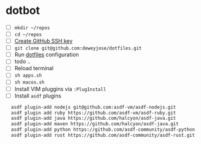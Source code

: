 # dotbot
- [ ] `mkdir ~/repos`
- [ ] `cd ~/repos`
- [ ] [Create GitHub SSH key](https://help.github.com/en/articles/generating-a-new-ssh-key-and-adding-it-to-the-ssh-agent)
- [ ] `git clone git@github.com:deweyjose/dotfiles.git`
- [ ] Run [dotfiles](https://www.github.com/deweyjose/dotfiles) configuration
- [ ] todo .. 
- [ ] Reload terminal
- [ ] `sh apps.sh`
- [ ] `sh macos.sh`
- [ ] Install VIM pluggins via `:PlugInstall`
- [ ] Install `asdf` plugins

```sh
  asdf plugin-add nodejs git@github.com:asdf-vm/asdf-nodejs.git
  asdf plugin add ruby https://github.com/asdf-vm/asdf-ruby.git
  asdf plugin-add java https://github.com/halcyon/asdf-java.git
  asdf plugin-add maven https://github.com/halcyon/asdf-java.git
  asdf plugin-add python https://github.com/asdf-community/asdf-python.git
  asdf plugin-add rust https://github.com/asdf-community/asdf-rust.git
```
